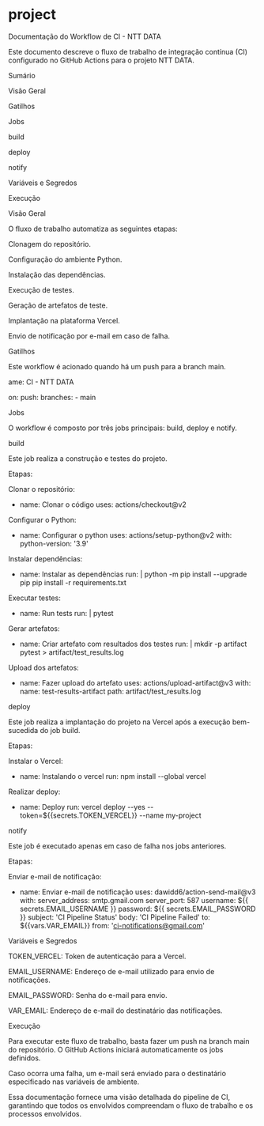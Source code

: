 # project
Documentação do Workflow de CI - NTT DATA

Este documento descreve o fluxo de trabalho de integração contínua (CI) configurado no GitHub Actions para o projeto NTT DATA.

Sumário

Visão Geral

Gatilhos

Jobs

build

deploy

notify

Variáveis e Segredos

Execução

Visão Geral

O fluxo de trabalho automatiza as seguintes etapas:

Clonagem do repositório.

Configuração do ambiente Python.

Instalação das dependências.

Execução de testes.

Geração de artefatos de teste.

Implantação na plataforma Vercel.

Envio de notificação por e-mail em caso de falha.

Gatilhos

Este workflow é acionado quando há um push para a branch main.

ame: CI - NTT DATA

on:
  push:
    branches:
        - main

Jobs

O workflow é composto por três jobs principais: build, deploy e notify.

build

Este job realiza a construção e testes do projeto.

Etapas:

Clonar o repositório:

- name: Clonar o código
  uses: actions/checkout@v2

Configurar o Python:

- name: Configurar o python
  uses: actions/setup-python@v2
  with:
    python-version: '3.9'

Instalar dependências:

- name: Instalar as dependências
  run: |
    python -m pip install --upgrade pip
    pip install -r requirements.txt

Executar testes:

- name: Run tests
  run: |
    pytest

Gerar artefatos:

- name: Criar artefato com resultados dos testes
  run: |
    mkdir -p artifact
    pytest > artifact/test_results.log

Upload dos artefatos:

- name: Fazer upload do artefato
  uses: actions/upload-artifact@v3
  with:
      name: test-results-artifact
      path: artifact/test_results.log

deploy

Este job realiza a implantação do projeto na Vercel após a execução bem-sucedida do job build.

Etapas:

Instalar o Vercel:

- name: Instalando o vercel
  run: npm install --global vercel

Realizar deploy:

- name: Deploy
  run: vercel deploy --yes --token=${{secrets.TOKEN_VERCEL}} --name my-project

notify

Este job é executado apenas em caso de falha nos jobs anteriores.

Etapas:

Enviar e-mail de notificação:

- name: Enviar e-mail de notificação
  uses: dawidd6/action-send-mail@v3
  with:
    server_address: smtp.gmail.com
    server_port: 587
    username: ${{ secrets.EMAIL_USERNAME }}
    password: ${{ secrets.EMAIL_PASSWORD }}
    subject: 'CI Pipeline Status'
    body: 'CI Pipeline Failed'
    to: ${{vars.VAR_EMAIL}}
    from: 'ci-notifications@gmail.com'

Variáveis e Segredos

TOKEN_VERCEL: Token de autenticação para a Vercel.

EMAIL_USERNAME: Endereço de e-mail utilizado para envio de notificações.

EMAIL_PASSWORD: Senha do e-mail para envio.

VAR_EMAIL: Endereço de e-mail do destinatário das notificações.

Execução

Para executar este fluxo de trabalho, basta fazer um push na branch main do repositório. O GitHub Actions iniciará automaticamente os jobs definidos.

Caso ocorra uma falha, um e-mail será enviado para o destinatário especificado nas variáveis de ambiente.

Essa documentação fornece uma visão detalhada do pipeline de CI, garantindo que todos os envolvidos compreendam o fluxo de trabalho e os processos envolvidos.

